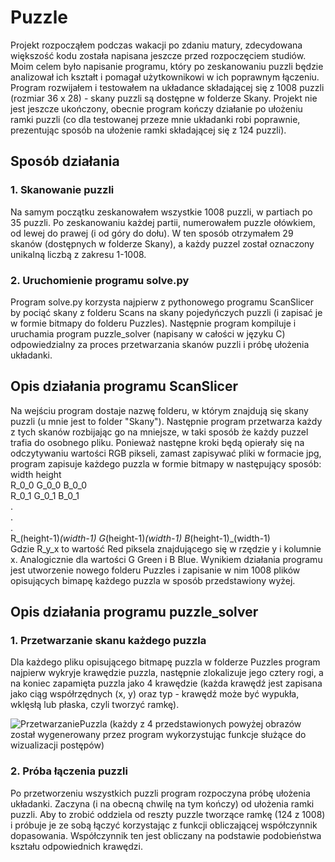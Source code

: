 # Puzzle
Projekt rozpocząłem podczas wakacji po zdaniu matury, zdecydowana większość kodu została napisana jeszcze przed rozpoczęciem studiów.
Moim celem było napisanie programu, który po zeskanowaniu puzzli będzie analizował ich kształt i pomagał użytkownikowi w ich poprawnym łączeniu.
Program rozwijałem i testowałem na układance składającej się z 1008 puzzli (rozmiar 36 x 28) - skany puzzli są dostępne w folderze Skany. 
Projekt nie jest jeszcze ukończony, obecnie program kończy działanie po ułożeniu ramki puzzli (co dla testowanej przeze mnie układanki robi poprawnie,
prezentując sposób na ułożenie ramki składającej się z 124 puzzli).

## Sposób działania
### 1. Skanowanie puzzli
Na samym początku zeskanowałem wszystkie 1008 puzzli, w partiach po 35 puzzli. Po zeskanowaniu każdej partii, numerowałem puzzle ołówkiem,
od lewej do prawej (i od góry do dołu). W ten sposób otrzymałem 29 skanów (dostępnych w folderze Skany), a każdy puzzel został oznaczony
unikalną liczbą z zakresu 1-1008.
### 2.  Uruchomienie programu solve.py
Program solve.py korzysta najpierw z pythonowego programu ScanSlicer by pociąć skany z folderu Scans na skany pojedyńczych puzzli (i zapisać je
w formie bitmapy do folderu Puzzles). Następnie program kompiluje i uruchamia program puzzle_solver (napisany w całości w języku C) odpowiedzialny
za proces przetwarzania skanów puzzli i próbę ułożenia układanki.

## Opis działania programu ScanSlicer
Na wejściu program dostaje nazwę folderu, w którym znajdują się skany puzzli (u mnie jest to folder "Skany"). Następnie program przetwarza każdy z tych
skanów rozbijając go na mniejsze, w taki sposób że każdy puzzel trafia do osobnego pliku. Ponieważ następne kroki będą opierały się na odczytywaniu
wartości RGB pikseli, zamast zapisywać pliki w formacie jpg, program zapisuje każdego puzzla w formie bitmapy w następujący sposób:
width height  
R_0_0 G_0_0 B_0_0  
R_0_1 G_0_1 B_0_1  
.  
.  
.  
R_(height-1)_(width-1) G_(height-1)_(width-1) B_(height-1)_(width-1)  
Gdzie R_y_x to wartość Red piksela znajdującego się w rzędzie y i kolumnie x. Analogicznie dla wartości G Green i B Blue. Wynikiem działania programu jest
utworzenie nowego folderu Puzzles i zapisanie w nim 1008 plików opisujących bimapę każdego puzzla w sposób przedstawiony wyżej.

## Opis działania programu puzzle_solver
### 1. Przetwarzanie skanu każdego puzzla
Dla każdego pliku opisującego bitmapę puzzla w folderze Puzzles program najpierw wykryje krawędzie puzzla, następnie zlokalizuje jego cztery rogi, a na koniec
zapamięta puzzla jako 4 krawędzie (każda krawędź jest zapisana jako ciąg współrzędnych (x, y) oraz typ - krawędź może być wypukła, wklęsłą lub płaska, czyli tworzyć ramkę).

![PrzetwarzaniePuzzla](https://github.com/PawelTkocz/Puzzle/assets/143350344/0ccf5da1-3caf-41b4-a212-b4de0406e17a)
(każdy z 4 przedstawionych powyżej obrazów został wygenerowany przez program wykorzystując funkcje służące do wizualizacji postępów)

### 2. Próba łączenia puzzli
Po przetworzeniu wszystkich puzzli program rozpoczyna próbę ułożenia układanki. Zaczyna (i na obecną chwilę na tym kończy) od ułożenia ramki puzzli. Aby
to zrobić oddziela od reszty puzzle tworzące ramkę (124 z 1008) i próbuje je ze sobą łączyć korzystając z funkcji obliczającej współczynnik dopasowania.
Współczynnik ten jest obliczany na podstawie podobieństwa kształu odpowiednich krawędzi.  
